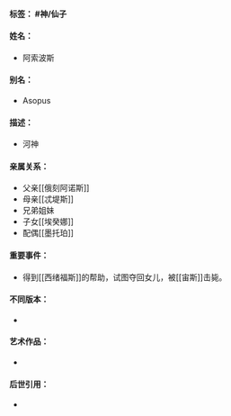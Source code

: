 #### 标签： #神/仙子
#### 姓名：
- 阿索波斯
#### 别名：
- Asopus
#### 描述：
- 河神
#### 亲属关系：
- 父亲[[俄刻阿诺斯]]
- 母亲[[忒堤斯]]
- 兄弟姐妹
- 子女[[埃癸娜]]
- 配偶[[墨托珀]]
#### 重要事件：
- 得到[[西绪福斯]]的帮助，试图夺回女儿，被[[宙斯]]击毙。
#### 不同版本：
- 
#### 艺术作品：
- 
#### 后世引用：
- 